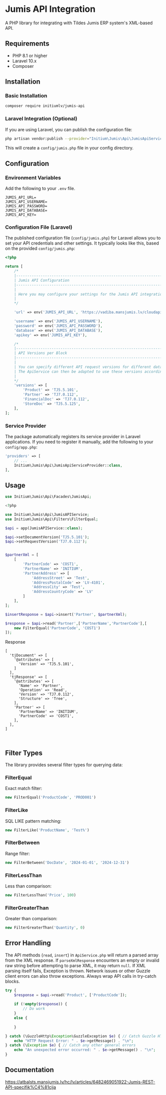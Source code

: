 # Jumis API Integration

A PHP library for integrating with Tildes Jumis ERP system's XML-based API.

## Requirements

- PHP 8.1 or higher
- Laravel 10.x 
- Composer

## Installation

### Basic Installation

```bash
composer require initiumlv/jumis-api
```

### Laravel Integration (Optional)

If you are using Laravel, you can publish the configuration file:

```bash
php artisan vendor:publish --provider="Initium\Jumis\Api\JumisApiServiceProvider"
```

This will create a `config/jumis.php` file in your config directory.

## Configuration

### Environment Variables

Add the following to your `.env` file.

```env
JUMIS_API_URL=
JUMIS_API_USERNAME=
JUMIS_API_PASSWORD=
JUMIS_API_DATABASE=
JUMIS_API_KEY=
```

### Configuration File (Laravel)

The published configuration file (`config/jumis.php`) for Laravel allows you to set your API credentials and other settings. It typically looks like this, based on the provided `config/jumis.php`:

```php
<?php

return [
    /*
    |--------------------------------------------------------------------------
    | Jumis API Configuration
    |--------------------------------------------------------------------------
    |
    | Here you may configure your settings for the Jumis API integration.
    |
    */

    'url' => env('JUMIS_API_URL', 'https://vadiba.mansjumis.lv/cloudapi/JumisImportExportService.ImportExportService.svc'),

    'username' => env('JUMIS_API_USERNAME'),
    'password' => env('JUMIS_API_PASSWORD'),
    'database' => env('JUMIS_API_DATABASE'),
    'apikey' => env('JUMIS_API_KEY'),

    /*
    |--------------------------------------------------------------------------
    | API Versions per Block
    |--------------------------------------------------------------------------
    |
    | You can specify different API request versions for different data blocks.
    | The ApiService can then be adapted to use these versions accordingly.
    |
    */
    'versions' => [
        'Product' => 'TJ5.5.101',
        'Partner' => 'TJ7.0.112',
        'FinancialDoc' => 'TJ7.0.112',
        'StoreDoc' => 'TJ5.5.125',
    ],
];
```

### Service Provider

The package automatically registers its service provider in Laravel applications. If you need to register it manually, add the following to your `config/app.php`:

```php
'providers' => [
    // ...
    Initium\Jumis\Api\JumisApiServiceProvider::class,
],
```

## Usage

```php
use Initium\Jumis\Api\Facades\JumisApi;

<?php

use Initium\Jumis\Api\JumisAPIService;
use Initium\Jumis\Api\Filters\FilterEqual;

$api = app(JumisAPIService::class);

$api->setDocumentVersion('TJ5.5.101');
$api->setRequestVersion('TJ7.0.112');


$partnerXml = [
    [
        'PartnerCode' => 'COST1',
        'PartnerName' => 'INITIUM',
        'PartnerAddress' => [
            'AddressStreet' => 'Test',
            'AddressPostalCode' => 'LV-4101',
            'AddressCity' => 'Test',
            'AddressCountryCode' => 'LV'
        ]
    ],
];

$insertResponse = $api->insert('Partner', $partnerXml);

$response = $api->read('Partner',['PartnerName','PartnerCode'],[
    new FilterEqual('PartnerCode', 'COST1')
]);
```

Response

```
[
  'tjDocument' => [
    '@attributes' => [
      'Version' => 'TJ5.5.101',
    ]
  ],
  'tjResponse' => [
    '@attributes' => [
      'Name' => 'Partner',
      'Operation' => 'Read',
      'Version' => 'TJ7.0.112',
      'Structure' => 'Tree',
    ],
    'Partner' => [
      'PartnerName' => 'INITIUM',
      'PartnerCode' => 'COST1',
    ],
  ],
]



```


## Filter Types

The library provides several filter types for querying data:

### FilterEqual
Exact match filter:
```php
new FilterEqual('ProductCode', 'PROD001')
```

### FilterLike
SQL LIKE pattern matching:
```php
new FilterLike('ProductName', 'Test%')
```

### FilterBetween
Range filter:
```php
new FilterBetween('DocDate', '2024-01-01', '2024-12-31')
```

### FilterLessThan
Less than comparison:
```php
new FilterLessThan('Price', 100)
```

### FilterGreaterThan
Greater than comparison:
```php
new FilterGreaterThan('Quantity', 0)
```


## Error Handling

The API methods (`read`, `insert`) in `ApiService.php` will return a parsed array from the XML response.
If `parseXmlResponse` encounters an empty or invalid raw string before attempting to parse XML, it may return `null`.
If XML parsing itself fails, Exception is thrown.
Network issues or other Guzzle client errors can also throw exceptions. Always wrap API calls in try-catch blocks.

```php
try {
    $response = $api->read('Product', ['ProductCode']);
    
    if (!empty($response)) {
        // Do work
    }
    else {
       
    }

} catch (\GuzzleHttp\Exception\GuzzleException $e) { // Catch Guzzle HTTP errors
    echo "HTTP Request Error: " . $e->getMessage() . "\n";
} catch (\Exception $e) { // Catch any other general errors
    echo "An unexpected error occurred: " . $e->getMessage() . "\n";
}
```

## Documentation

https://atbalsts.mansjumis.lv/hc/lv/articles/6482469051922-Jumis-REST-API-specifik%C4%81cija